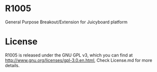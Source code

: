 # R1005
General Purpose Breakout/Extension for Juicyboard platform

# License
R1005 is released under the GNU GPL v3, which you can find at <http://www.gnu.org/licenses/gpl-3.0.en.html>,
Check License.md for more details.
